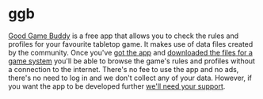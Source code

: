 # ggb

[Good Game Buddy](https://goodgamebuddy.github.io/) is a free app that allows you to check the rules and profiles for your favourite tabletop game. It makes use of data files created by the community. Once you've [got the app](https://goodgamebuddy.github.io/faq/download/2021/11/14/download-it) and [downloaded the files for a game system](https://goodgamebuddy.github.io/faq/how/2021/11/10/how-to-add-a-game-system) you'll be able to browse the game's rules and profiles without a connection to the internet. There's no fee to use the app and no ads, there's no need to log in and we don't collect any of your data. However, if you want the app to be developed further [we'll need your support](https://goodgamebuddy.github.io/faq/funding/2021/11/13/support-us).

